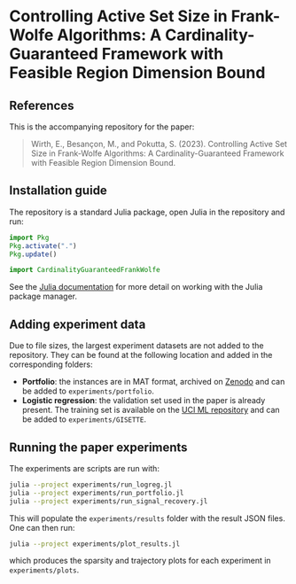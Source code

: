 # Controlling Active Set Size in Frank-Wolfe Algorithms: A Cardinality-Guaranteed Framework with Feasible Region Dimension Bound

## References

This is the accompanying repository for the paper:

> Wirth, E., Besançon, M., and Pokutta, S. (2023). Controlling Active Set Size in Frank-Wolfe Algorithms: A Cardinality-Guaranteed Framework with Feasible Region Dimension Bound.

## Installation guide

The repository is a standard Julia package, open Julia in the repository and run:

```julia
import Pkg
Pkg.activate(".")
Pkg.update()

import CardinalityGuaranteedFrankWolfe
```

See the [Julia documentation](https://docs.julialang.org/en/v1/stdlib/Pkg/) for more detail on working with the Julia package manager.

## Adding experiment data

Due to file sizes, the largest experiment datasets are not added to the repository.
They can be found at the following location and added in the corresponding folders:

- **Portfolio**: the instances are in MAT format, archived on [Zenodo](https://zenodo.org/record/4836009) and can be added to `experiments/portfolio`.
- **Logistic regression**: the validation set used in the paper is already present. The training set is available on the [UCI ML repository](https://archive.ics.uci.edu/ml/datasets/Gisette) and can be added to `experiments/GISETTE`.

## Running the paper experiments

The experiments are scripts are run with:

```bash
julia --project experiments/run_logreg.jl
julia --project experiments/run_portfolio.jl
julia --project experiments/run_signal_recovery.jl
```

This will populate the `experiments/results` folder with the result JSON files.
One can then run:

```bash
julia --project experiments/plot_results.jl
```
which produces the sparsity and trajectory plots for each experiment in `experiments/plots`.
